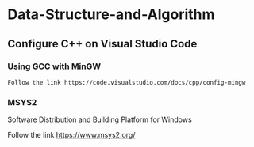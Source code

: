 # Data-Structure-and-Algorithm


## Configure C++ on Visual Studio Code
### Using GCC with MinGW
    
    Follow the link https://code.visualstudio.com/docs/cpp/config-mingw

### MSYS2
Software Distribution and Building Platform for Windows

Follow the link https://www.msys2.org/
